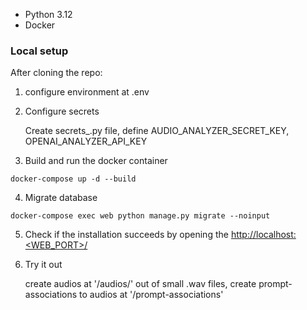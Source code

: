 
- Python 3.12
- Docker  

### Local setup

After cloning the repo:

1. configure environment at .env

2. Configure secrets

   Create secrets_.py file, 
   define AUDIO_ANALYZER_SECRET_KEY, OPENAI_ANALYZER_API_KEY

3. Build and run the docker container

```
docker-compose up -d --build    
```

4. Migrate database

```
docker-compose exec web python manage.py migrate --noinput
```

5. Check if the installation succeeds by opening the [http://localhost:<WEB_PORT>/]() 

6. Try it out

   create audios at '/audios/' out of small .wav files, create prompt-associations to audios at '/prompt-associations'


